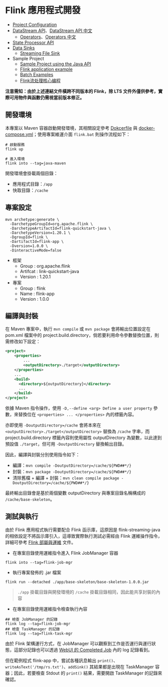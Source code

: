 # Flink 應用程式開發

+ [Project Configuration](https://nightlies.apache.org/flink/flink-docs-lts/docs/dev/configuration/overview/)
+ [DataStream API](https://nightlies.apache.org/flink/flink-docs-lts/docs/dev/datastream/overview/)、[DataStream API 中文](https://nightlies.apache.org/flink/flink-docs-lts/zh/docs/dev/datastream/overview/)
    - [Operators](https://nightlies.apache.org/flink/flink-docs-lts/docs/dev/datastream/operators/overview/)、[Operators 中文](https://nightlies.apache.org/flink/flink-docs-lts/zh/docs/dev/datastream/operators/overview/)
+ [State Processor API](https://nightlies.apache.org/flink/flink-docs-lts/docs/libs/state_processor_api/)
+ [Data Sinks](https://nightlies.apache.org/flink/flink-docs-master/docs/dev/datastream/sinks/)
    - [Streaming File Sink]([StreamingFileSink](https://nightlies.apache.org/flink/flink-docs-lts/docs/connectors/datastream/streamfile_sink/))
+ Sample Project
    - [Sample Project using the Java API](https://nightlies.apache.org/flink/flink-docs-release-1.2/quickstart/java_api_quickstart.html)
    - [Flink application example](https://docs.cloudera.com/cdf-datahub/latest/how-to-flink/topics/csa-application-example.html)
    - [Batch Examples](https://nightlies.apache.org/flink/flink-docs-release-1.13/docs/dev/dataset/examples/)
    - [Flink流处理核心编程](https://blog.csdn.net/qq_43523503/article/details/114958516)

**注意需知：由於上述連結文件橫跨不同版本的 Flink，除 LTS 文件外僅供參考，實際可用物件與函數仍需視當前版本修正。**

## 開發環境

本專案以 Maven 容器啟動開發環境，其相關設定參考 [Dokcerfile](../conf/docker/maven/Dockerfile) 與 [docker-compose.yml](../conf/docker/docker-compose.yml)；使用專案維運介面 ```flink.bat``` 則操作流程如下：

```
# 啟動服務
flink up

# 進入環境
flink into --tag=java-maven
```

開發環境會掛載兩個目錄：

+ 應用程式目錄：```/app```
+ 快取目錄：```/cache```

## 專案設定

```
mvn archetype:generate \
  -DarchetypeGroupId=org.apache.flink \
  -DarchetypeArtifactId=flink-quickstart-java \
  -DarchetypeVersion=1.20.1 \
  -DgroupId=flink \
  -DartifactId=flink-app \
  -Dversion=1.0.0 \
  -DinteractiveMode=false
```

+ 框架
    - Group : org.apache.flink
    - Artifcat : link-quickstart-java
    - Version : 1.20.1
+ 專案
    - Group : flink
    - Name : flink-app
    - Version : 1.0.0

## 編譯與封裝

在 Maven 專案中，執行 ```mvn compile``` 或 ```mvn package``` 會將輸出位置設定在 pom.xml 檔案中的 project.build.directory，倘若要利用命令參數替換位置，則需修改如下設定：

```xml
<project>
    <properties>
        ...
        <outputDirectory>./target</outputDirectory>
    </properties>
    ...
    <build>
      <directory>${outputDirectory}</directory>
      ...
    </build>
</project>
```

依據 Maven 指令操作，使用 ```-D,--define <arg> Define a user property``` 參數，來替換位在 ```<properties> ... </properties>``` 內的標籤內容。

亦即使用 ```-DoutputDirectory=/cache``` 會將本來在 ```<outputDirectory>./target</outputDirectory>``` 替換為 ```/cache``` 字串，而 project.build.directory 標籤內容則使用屬性 outputDirectory 為變數，以此達到預設值 ```./target```，但可用 ```-DoutputDirectory``` 替換輸出目錄。

因此，編譯與封裝分別使用指令如下：

+ 編譯：```mvn compile -DoutputDirectory=/cache/${PWD##*/}```
+ 封裝：```mvn package -DoutputDirectory=/cache/${PWD##*/}```
+ 清除舊檔 + 編譯 + 封裝：```mvn clean compile package -DoutputDirectory=/cache/${PWD##*/}```

最終輸出目錄會是基於兩個變數 outputDirectory 與專案目錄名稱構成的 ```/cache/base-skeleton```。

## 測試與執行

由於 Flink 應用程式執行需要配合 Flink 函示庫，這原因是 flink-streaming-java 的相依設定不將函示庫引入，這導致實際執行測試必需經由 Flink 運維操作指令，詳細可參考 [Flink 部屬與運維](deploymenta-and-operate.md) 文件。

+ 在專案目錄使用運維指令進入 Flink JobManager 容器
```
flink into --tag=flink-job-mgr
```

+ 執行專案發佈的 .jar 檔案
```
flink run --detached ./app/base-skeleton/base-skeleton-1.0.0.jar
```
> ```./app``` 掛載目錄與開發環境的 ```/cache``` 掛載目錄相同，因此能共享封裝的內容

+ 在專案目錄使用運維指令檢查執行內容
```
## 檢查 JobManager 的記錄
flink log --tag=flink-job-mgr
## 檢查 TaskManager 的記錄
flink log --tag=flink-task-mgr
```

由於 Flink 架構運行方式，在 JobManager 可以觀察到工作是否運行與運行狀態，這部分記錄也可以透過 [WebUI 的 Completed Job](http://localhost:8081/#/job/completed) 內的 log 記錄看到。

但在範例程式 flink-app 中，嘗試各種訊息輸出 ```print()```、```writeAsText('/tmp/rs.txt')```、```addSink()``` 其結果都是出現在 TaskManager 容器；因此，若要檢查 Stdout 的 ```print()``` 結果，需要開啟 TaskManager 的記錄來確認。
